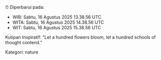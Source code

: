 ⏰ Diperbarui pada:
- WIB: Sabtu, 16 Agustus 2025 13.38.56 UTC
- WITA: Sabtu, 16 Agustus 2025 14.38.56 UTC
- WIT: Sabtu, 16 Agustus 2025 15.38.56 UTC

Kutipan Inspiratif:
"Let a hundred flowers bloom, let a hundred schools of thought contend."


Kategori: nature

